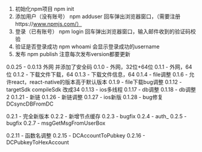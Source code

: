 1. 初始化npm项目
npm init 
2. 添加用户（没有账号）
npm adduser
回车弹出浏览器窗口，（需要注册https://www.npmjs.com/）
3. 登录（已有账号）
npm login
回车弹出浏览器窗口，输入邮件收到的验证码校验
4. 验证是否登录成功
npm whoami
会显示登录成功的username
5. 发布
npm publish
注意每次发布version都要更新

0.0.25 - 0.0.13 外网 并添加了安全码
0.1.0 - 外网，32位+64位
0.1.1 - 外网，64位 
0.1.2 - 下载文件下载，64
0.1.3 - 下载文件信息，64
0.1.4 - file调整
0.1.6 - 允许react，react-native的版本高于默认版本
0.1.9 - file下载bug调整
0.1.12 - targetSdk compileSdk 改成34
0.1.13 - ios多线程
0.1.17 - db调整
0.1.18 - db调整2
0.1.21 - 新链
0.1.26 - 新链调整
0.1.27 - ios新版
0.1.28 - bug修复DCsyncDBFromDC 

0.2.1 - 完全新版本
0.2.2 - 新增节点缓存
0.2.3 - bugfix
0.2.4 - auth_
0.2.5 - bugfix
0.2.7 - msgGetMsgFromUserBox

0.2.11 - 函数名调整
0.2.15 - DCAccountToPubkey
0.2.16 - DCPubkeyToHexAccount